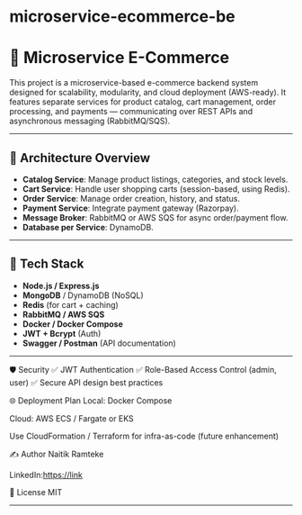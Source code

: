 # microservice-ecommerce-be

# 🛒 Microservice E-Commerce

This project is a microservice-based e-commerce backend system designed for scalability, modularity, and cloud deployment (AWS-ready). It features separate services for product catalog, cart management, order processing, and payments — communicating over REST APIs and asynchronous messaging (RabbitMQ/SQS).

---

## 📌 Architecture Overview

- **Catalog Service**: Manage product listings, categories, and stock levels.
- **Cart Service**: Handle user shopping carts (session-based, using Redis).
- **Order Service**: Manage order creation, history, and status.
- **Payment Service**: Integrate payment gateway (Razorpay).
- **Message Broker**: RabbitMQ or AWS SQS for async order/payment flow.
- **Database per Service**: DynamoDB.

---

## 🚀 Tech Stack

- **Node.js / Express.js**
- **MongoDB** / DynamoDB (NoSQL)
- **Redis** (for cart + caching)
- **RabbitMQ / AWS SQS**
- **Docker / Docker Compose**
- **JWT + Bcrypt** (Auth)
- **Swagger / Postman** (API documentation)

---

🛡 Security
✅ JWT Authentication
✅ Role-Based Access Control (admin, user)
✅ Secure API design best practices

🌐 Deployment Plan
Local: Docker Compose

Cloud: AWS ECS / Fargate or EKS

Use CloudFormation / Terraform for infra-as-code (future enhancement)

✍ Author
Naitik Ramteke

LinkedIn:[https://link](https://www.linkedin.com/in/naitik-ramteke)

📃 License
MIT

---
